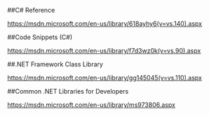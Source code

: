 ##C# Reference

https://msdn.microsoft.com/en-us/library/618ayhy6(v=vs.140).aspx

##Code Snippets (C#)

https://msdn.microsoft.com/en-us/library/f7d3wz0k(v=vs.90).aspx

##.NET Framework Class Library

https://msdn.microsoft.com/en-us/library/gg145045(v=vs.110).aspx

##Common .NET Libraries for Developers

https://msdn.microsoft.com/en-us/library/ms973806.aspx

